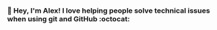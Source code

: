 ### 👋 Hey, I'm Alex! I love helping people solve technical issues when using git and GitHub :octocat:


